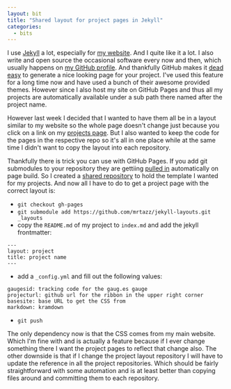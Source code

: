 ```yaml
---
layout: bit
title: "Shared layout for project pages in Jekyll"
categories:
  - bits
---
```


I use [Jekyll][jekyll] a lot, especially for [my website][unwiredcouch]. And I
quite like it a lot. I also write and open source the occasional software
every now and then, which usually happens on [my GitHub profile][github]. And
thankfully GitHub makes it [dead easy][pages] to generate a nice looking page
for your project. I've used this feature for a long time now and have used a
bunch of their awesome provided themes. However since I also host my site on
GitHub Pages and thus all my projects are automatically available under a sub
path there named after the project name.

However last week I decided that I wanted to have them all be in a layout
similar to my website so the whole page doesn't change just because you click
on a link on my [projects page][projects]. But I also wanted to keep the code
for the pages in the respective repo so it's all in one place while at the
same time I didn't want to copy the layout into each repository.

Thankfully there is trick you can use with GitHub Pages. If you add git
submodules to your repository they are gettiing [pulled in][submodules]
automatically on page build. So I created a [shared repository][layouts] to
hold the template I wanted for my projects. And now all I have to do to get a
project page with the correct layout is:

* `git checkout gh-pages`
* `git submodule add https://github.com/mrtazz/jekyll-layouts.git _layouts`
* copy the `README.md` of my project to `index.md` and add the jekyll
   frontmatter:

```
---
layout: project
title: project name
---
```

* add a `_config.yml` and fill out the following values:

```
gaugesid: tracking code for the gaug.es gauge
projecturl: github url for the ribbon in the upper right corner
basesite: base URL to get the CSS from
markdown: kramdown
```

* `git push`

The only dependency now is that the CSS comes from my main website. Which I'm
fine with and is actually a feature because if I ever change something there I
want the project pages to reflect that change also. The other downside is that
if I change the project layout repository I will have to update the reference
in all the project repositories. Which should be fairly straightforward with
some automation and is at least better than copying files around and
committing them to each repository.


[jekyll]: http://jekyllrb.com/
[projects]: http://www.unwiredcouch.com/projects.html
[layouts]: https://github.com/mrtazz/jekyll-layouts
[unwiredcouch]: http://unwiredcouch.com
[github]: https://github.com/mrtazz
[pages]: https://pages.github.com/
[submodules]: https://help.github.com/articles/using-submodules-with-pages
